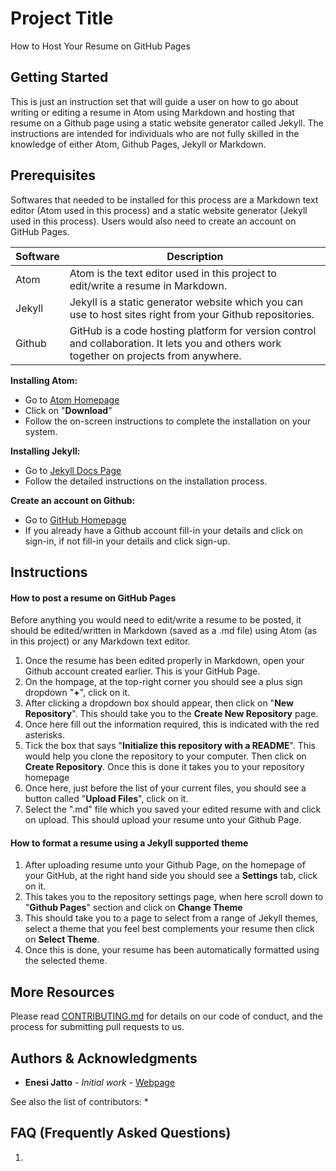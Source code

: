 # Project Title

How to Host Your Resume on GitHub Pages

## Getting Started

This is just an instruction set that will guide a user on how to go about writing or editing a resume in Atom using Markdown and hosting that resume on a Github page using a static website generator called Jekyll. The instructions are intended for individuals who are not fully skilled in the knowledge of either Atom, Github Pages, Jekyll or Markdown.

## Prerequisites

Softwares that needed to be installed for this process are a Markdown text editor (Atom used in this process) and a static website generator (Jekyll used in this process). Users would also need to create an account on GitHub Pages.

| Software | Description |  
| -------  | -------     |
| Atom     | Atom is the text editor used in this project to edit/write a resume in Markdown. |  
| Jekyll  | Jekyll is a static generator website which you can use to host sites right from your Github repositories. |
| Github | GitHub is a code hosting platform for version control and collaboration. It lets you and others work together on projects from anywhere. |


**Installing Atom:**
- Go to [Atom Homepage](https://atom.io/)
- Click on "**Download**"
- Follow the on-screen instructions to complete the installation on your system.

**Installing Jekyll:**  
- Go to [Jekyll Docs Page](https://jekyllrb.com/docs/)
- Follow the detailed instructions on the installation process.

**Create an account on Github:**
- Go to [GitHub Homepage](https://github.com/)  
- If you already have a Github account fill-in your details and click on sign-in, if not fill-in your details and click sign-up.

## Instructions

#### How to post a resume on GitHub Pages
Before anything you would need to edit/write a resume to be posted, it should be edited/written in Markdown (saved as a .md file) using Atom (as in this project) or any Markdown text editor.
1. Once the resume has been edited properly in Markdown, open your Github account created earlier. This is your GitHub Page.
2. On the hompage, at the top-right corner you should see a plus sign dropdown "**+**", click on it.
3. After clicking a dropdown box should appear, then click on "**New Repository**". This should take you to the **Create New Repository** page.
4. Once here fill out the information required, this is indicated with the red asterisks.
5. Tick the box that says "**Initialize this repository with a README**". This would help you clone the repository to your computer. Then click on **Create Repository**. Once this is done it takes you to your repository homepage
6. Once here, just before the list of your current files, you should see a button called "**Upload Files**", click on it.
7. Select the ".md" file which you saved your edited resume with and click on upload. This should upload your resume unto your Github Page.

#### How to format a resume using a Jekyll supported theme
1. After uploading resume unto your Github Page, on the homepage of your GitHub, at the right hand side you should see a **Settings** tab, click on it.
2. This takes you to the repository settings page, when here scroll down to "**Github Pages**" section and click on **Change Theme**
3. This should take you to a page to select from a range of Jekyll themes, select a theme that you feel best complements your resume then click on **Select Theme**.
4. Once this is done, your resume has been automatically formatted using the selected theme.



## More Resources

Please read [CONTRIBUTING.md](https://gist.github.com/PurpleBooth/b24679402957c63ec426) for details on our code of conduct, and the process for submitting pull requests to us.


## Authors & Acknowledgments

* **Enesi Jatto** - *Initial work* - [Webpage](https://mjatto.github.io/)

See also the list of contributors:
* 


## FAQ (Frequently Asked Questions)
1. 
